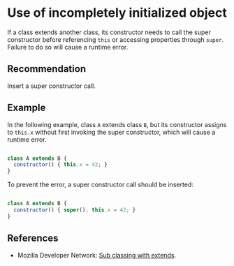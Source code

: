 # Use of incompletely initialized object
If a class extends another class, its constructor needs to call the super constructor before referencing `this` or accessing properties through `super`. Failure to do so will cause a runtime error.


## Recommendation
Insert a super constructor call.


## Example
In the following example, class `A` extends class `B`, but its constructor assigns to `this.x` without first invoking the super constructor, which will cause a runtime error.

```javascript

class A extends B {
  constructor() { this.x = 42; }
}

```
To prevent the error, a super constructor call should be inserted:

```javascript

class A extends B {
  constructor() { super(); this.x = 42; }
}

```

## References
* Mozilla Developer Network: [Sub classing with extends](https://developer.mozilla.org/en-US/docs/Web/JavaScript/Reference/Classes#Sub_classing_with_extends).
